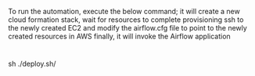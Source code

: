 To run the automation, execute the below command;  it will create a new cloud formation stack, wait for resources to complete provisioning
ssh to the newly created EC2 and modify the airflow.cfg file to point to the newly created resources in AWS
finally, it will invoke the Airflow application
#
sh ./deploy.sh/

